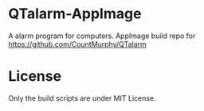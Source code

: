 # QTalarm-AppImage
A alarm program for computers. AppImage build repo for https://github.com/CountMurphy/QTalarm

# License

Only the build scripts are under MIT License.
